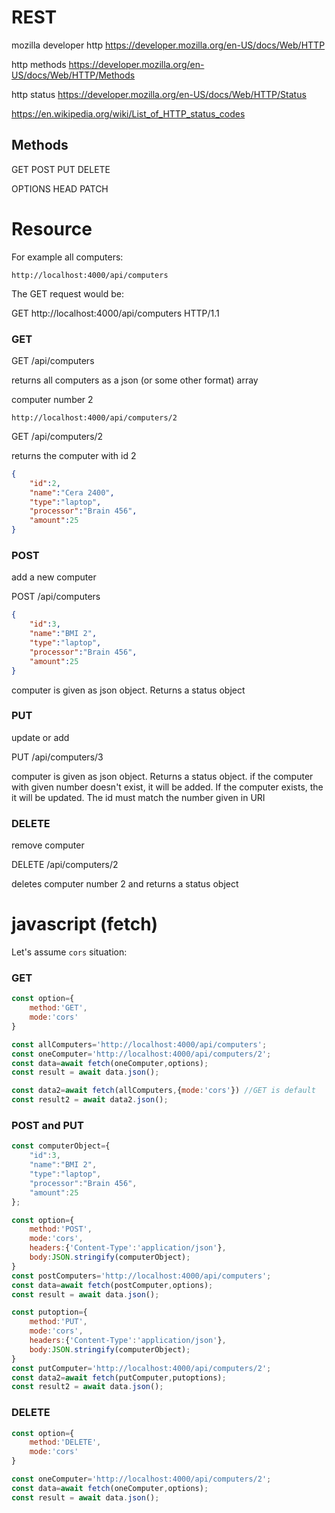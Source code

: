# REST

mozilla developer http
https://developer.mozilla.org/en-US/docs/Web/HTTP

http methods
https://developer.mozilla.org/en-US/docs/Web/HTTP/Methods

http status
https://developer.mozilla.org/en-US/docs/Web/HTTP/Status

https://en.wikipedia.org/wiki/List_of_HTTP_status_codes


## Methods
GET
POST
PUT
DELETE

OPTIONS
HEAD
PATCH

# Resource

For example all computers:
```
http://localhost:4000/api/computers
```
The GET request would be:

GET http://localhost:4000/api/computers HTTP/1.1


### GET

GET /api/computers

returns all computers as a json (or some other format) array


computer number 2
```
http://localhost:4000/api/computers/2
```

GET /api/computers/2

returns the computer with id 2

```json
{
    "id":2,
    "name":"Cera 2400",
    "type":"laptop",
    "processor":"Brain 456",
    "amount":25
}
```

### POST
add a new computer

POST /api/computers

```json
{
    "id":3,
    "name":"BMI 2",
    "type":"laptop",
    "processor":"Brain 456",
    "amount":25
}
```
computer is given as json object. Returns a status object

### PUT
update or add

PUT /api/computers/3

computer is given as json object. Returns a status object.
if the computer with given number doesn't exist, it will be added.
If the computer exists, the it will be updated.
The id must match the number given in URI

### DELETE
remove computer

DELETE /api/computers/2

deletes computer number 2 and returns a status object

# javascript (fetch)

Let's assume `cors` situation:

### GET
```js
const option={
    method:'GET',
    mode:'cors'
}

const allComputers='http://localhost:4000/api/computers';
const oneComputer='http://localhost:4000/api/computers/2';
const data=await fetch(oneComputer,options);
const result = await data.json();

const data2=await fetch(allComputers,{mode:'cors'}) //GET is default
const result2 = await data2.json();
```
### POST and PUT
```js
const computerObject={
    "id":3,
    "name":"BMI 2",
    "type":"laptop",
    "processor":"Brain 456",
    "amount":25
};

const option={
    method:'POST',
    mode:'cors',
    headers:{'Content-Type':'application/json'},
    body:JSON.stringify(computerObject);
}
const postComputers='http://localhost:4000/api/computers';
const data=await fetch(postComputer,options);
const result = await data.json();

const putoption={
    method:'PUT',
    mode:'cors',
    headers:{'Content-Type':'application/json'},
    body:JSON.stringify(computerObject);
}
const putComputer='http://localhost:4000/api/computers/2';
const data2=await fetch(putComputer,putoptions);
const result2 = await data.json();

```
### DELETE

```js
const option={
    method:'DELETE',
    mode:'cors'
}

const oneComputer='http://localhost:4000/api/computers/2';
const data=await fetch(oneComputer,options);
const result = await data.json();
```